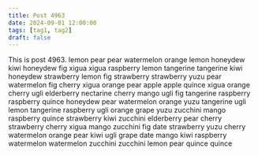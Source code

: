 ```yaml
---
title: Post 4963
date: 2024-09-01 12:00:00
tags: [tag1, tag2]
draft: false
---
```

This is post 4963.
lemon
pear
pear
watermelon
orange
lemon
honeydew
kiwi
honeydew
fig
xigua
xigua
raspberry
lemon
tangerine
tangerine
kiwi
honeydew
strawberry
lemon
fig
strawberry
strawberry
yuzu
pear
watermelon
fig
cherry
xigua
orange
pear
apple
apple
quince
xigua
orange
cherry
ugli
elderberry
nectarine
cherry
mango
ugli
fig
tangerine
raspberry
raspberry
quince
honeydew
pear
watermelon
orange
yuzu
tangerine
ugli
lemon
tangerine
raspberry
ugli
orange
grape
yuzu
zucchini
mango
raspberry
quince
strawberry
kiwi
zucchini
elderberry
pear
cherry
strawberry
cherry
xigua
mango
zucchini
fig
date
strawberry
yuzu
cherry
watermelon
orange
pear
kiwi
ugli
grape
date
mango
kiwi
raspberry
watermelon
watermelon
zucchini
zucchini
lemon
pear
quince
quince
